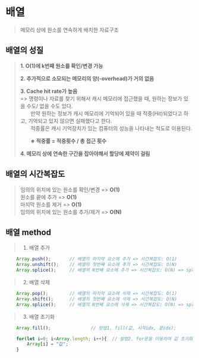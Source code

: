 # 배열
> 메모리 상에 원소를 연속하게 배치한 자료구조

## 배열의 성질
> **1. O(1)에 k번째 원소를 확인/변경 가능**   
> 
> **2. 추가적으로 소모되는 메모리의 양(-overhead)가 거의 없음**   
> 
> **3. Cache hit rate가 높음**   
> => 명령이나 자료를 찾기 위해서 캐시 메모리에 접근했을 때, 원하는 정보가 있을 수도/ 없을 수도 있다.   
> &nbsp;&nbsp;&nbsp;&nbsp;&nbsp;&nbsp; 만약 원하는 정보가 캐시 메모리에 기억되어 있을 때  적중(Hit)되었다고 하고, 기억되고 있지 않으면 실패했다고 한다.   
> &nbsp;&nbsp;&nbsp;&nbsp;&nbsp;&nbsp; 적중률은 캐시 기억장치가 있는 컴퓨터의 성능을 나타내는 척도로 이용된다.   
> 
> &nbsp;&nbsp;&nbsp;&nbsp;&nbsp;&nbsp; **※ 적중률 = 적중횟수 / 총 접근 횟수**   
>    
> **4. 메모리 상에 연속한 구간을 잡아야해서 할당에 제약이 걸림**   

## 배열의 시간복잡도
> 임의의 위치에 있는 원소를 확인/변경 => **O(1)**   
> 원소를 끝에 추가 => **O(1)**   
> 마지막 원소를 제거 => **O(1)**   
> 임의의 위치에 있는 원소를 추가/제거 => **O(N)**   

## 배열 method
> 1. 배열 추가 
```javascript
	Array.push(); 		// 배열의 마지막 요소에 추가 => 시간복잡도: O(1)
	Array.unshift();	// 배열의 첫번째 요소에 추가 => 시간복잡도: O(N)
	Array.splice(); 	// 배열의 N번째 요소에 추가 => 시간복잡도: O(N) => splice(idx, 삭제갯수, [값1, 값2 ...])
```

> 2. 배열 삭제
```javascript
	Array.pop(); 		// 배열의 마지막 요소에 삭제 => 시간복잡도: O(1)
	Array.shift();		// 배열의 첫번째 요소에 삭제 => 시간복잡도: O(N)
	Array.splice();		// 배열의 N번째 요소에 삭제 => 시간복잡도: O(N) => splice(idx, 삭제갯수)
```

> 3. 배열 초기화
```javascript
	Array.fill();				// 방법1. fill(값, 시작idx, 끝idx);

	for(let i=0; i<Array.length; i++){ 	// 방법2. for문을 이용하여 값 초기화
		Array[i] = "값";
	}
```
